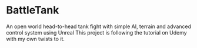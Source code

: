 # BattleTank
An open world head-to-head tank fight with simple AI, terrain and advanced control system using Unreal
This project is following the tutorial on Udemy with my own twists to it.

